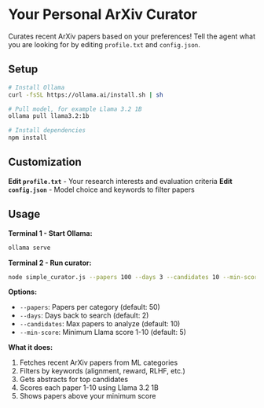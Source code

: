 # Your Personal ArXiv Curator

Curates recent ArXiv papers based on your preferences! Tell the agent what you are looking for by editing `profile.txt` and `config.json`.

## Setup

```bash
# Install Ollama
curl -fsSL https://ollama.ai/install.sh | sh

# Pull model, for example Llama 3.2 1B
ollama pull llama3.2:1b 

# Install dependencies
npm install
```

## Customization

**Edit `profile.txt`** - Your research interests and evaluation criteria
**Edit `config.json`** - Model choice and keywords to filter papers

## Usage

**Terminal 1 - Start Ollama:**
```bash
ollama serve
```

**Terminal 2 - Run curator:**
```bash
node simple_curator.js --papers 100 --days 3 --candidates 10 --min-score 5
```

**Options:**
- `--papers`: Papers per category (default: 50)
- `--days`: Days back to search (default: 2) 
- `--candidates`: Max papers to analyze (default: 10)
- `--min-score`: Minimum Llama score 1-10 (default: 5)

**What it does:**
1. Fetches recent ArXiv papers from ML categories
2. Filters by keywords (alignment, reward, RLHF, etc.)
3. Gets abstracts for top candidates
4. Scores each paper 1-10 using Llama 3.2 1B
5. Shows papers above your minimum score
